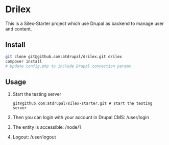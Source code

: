 Drilex
====

This is a Silex-Starter project which use Drupal as backend to manage user and content.

## Install

```bash
git clone git@github.com:atdrupal/drilex.git drilex
composer install
# Update config.php to include Drupal connection params
```

## Usage

1. Start the testing server

    `git@github.com:atdrupal/silex-starter.git # start the testing server`

2. Then you can login with your account in Drupal CMS: /user/login
3. The entity is accessible: /node/1
4. Logout: /user/logout
